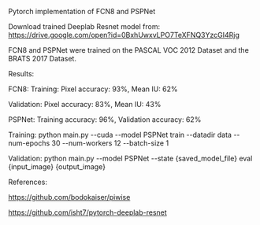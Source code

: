 Pytorch implementation of FCN8 and PSPNet

Download trained Deeplab Resnet model from:
https://drive.google.com/open?id=0BxhUwxvLPO7TeXFNQ3YzcGI4Rjg

FCN8 and PSPNet were trained on the PASCAL VOC 2012 Dataset and the BRATS 2017 Dataset.

Results:

FCN8: 
Training: Pixel accuracy: 93%, Mean IU: 62%

Validation: Pixel accuracy: 83%, Mean IU: 43%

PSPNet: Training accuracy: 96%, Validation accuracy: 62%

Training:
python main.py --cuda --model PSPNet train --datadir data --num-epochs 30 --num-workers 12 --batch-size 1

Validation:
python main.py --model PSPNet --state {saved_model_file} eval {input_image} {output_image}

References:

https://github.com/bodokaiser/piwise

https://github.com/isht7/pytorch-deeplab-resnet

